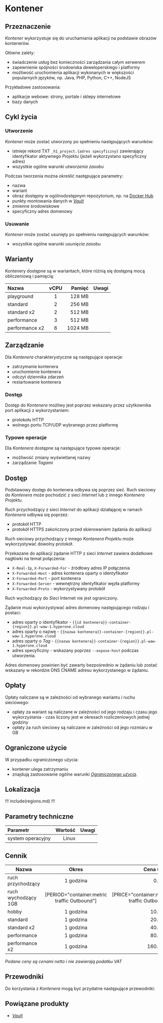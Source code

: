 # Kontener

## Przeznaczenie

*Kontener* wykorzystuje się do uruchamiania aplikacji na podstawie obrazów kontenerów.

Główne zalety:

 * świadczenie usług bez konieczności zarządzania całym serwerem
 * zapewnienie spójności środowiska deweloperskiego i platformy
 * możliwość uruchomienia aplikacji wykonanych w większości popularnych języków, np. Java, PHP, Python, C++, NodeJS

Przykładowe zastosowania:

 * aplikacje webowe: strony, portale i sklepy internetowe
 * bazy danych

## Cykl życia

### Utworzenie

*Kontener* może zostać utworzony po spełnieniu następujących warunków:

 * istnieje rekord TXT ```_h1_project.{adres specyficzny}``` zawierający identyfikator aktywnego *Projektu* (jeżeli wykorzystano specyficzny adres)
 * wszystkie ogólne warunki *utworzenia zasobu*

Podczas tworzenia można określić następujące parametry:

 * nazwa
 * wariant
 * obraz dostępny w ogólnodostępnym repozytorium, np. na [Docker Hub](https://hub.docker.com/)
 * punkty montowania danych w *[Vault](/resource/storage/vault.md)*
 * zmienne środowiskowe
 * specyficzny adres domenowy

### Usuwanie

*Kontener* może zostać usunięty po spełnieniu następujących warunków:

 * wszystkie ogólne warunki *usunięcia zasobu*

## Warianty

Kontenery dostępne są w wariantach, które różnią się dostępną mocą obliczeniową i pamięcią:

Nazwa                  |  vCPU  | Pamięć  | Uwagi
:--------------------  | :----: | ------: | :----
playground             |   1    |  128 MB |
standard               |   2    |  256 MB |
standard x2            |   2    |  512 MB |
performance            |   3    |  512 MB |
performance x2         |   6    | 1024 MB |

## Zarządzanie

Dla *Kontenera* charakterystyczne są następujące operacje:

 * zatrzymanie kontenera
 * uruchomienie kontenera
 * odczyt dziennika zdarzeń
 * restartowanie kontenera

### Dostęp

Dostęp do *Kontenera* możliwy jest poprzez wskazany przez użytkownika port aplikacji z wykorzystaniem:

 * protokołu HTTP
 * wolnego portu TCP/UDP wybranego przez platformę

### Typowe operacje

Dla *Kontenera* dostępne są następujące typowe operacje:

 * możliwość zmiany wyświetlanej nazwy
 * zarządzanie *Tagami*

## Dostęp

Podstawowy dostęp do kontenera odbywa się poprzez sieć. Ruch sieciowy do *Kontenera* może pochodzić z sieci *Internet* lub z innego *Kontenera* *Projektu*.

Ruch przychodzący z sieci *Internet* do aplikacji działającej w ramach *Kontenera* odbywa się poprzez:

 * protokół HTTP
 * protokół HTTPS zakończony przed skierowaniem żądania do aplikacji

Ruch sieciowy przychodzący z innego *Kontenera* *Projektu* może wykorzystywać dowolny protokół.

Przekazane do aplikacji żądanie HTTP z sieci *Internet* zawiera dodatkowe nagłówki na temat połączenia:

- ```X-Real-Ip```, ```X-Forwarded-For``` - źródłowy adres IP połączenia
- ```X-Forwarded-Host``` - adres kontenera oparty o identyfikator
- ```X-Forwarded-Port``` - port kontenera
- ```X-Forwarded-Server``` - wewnętrzny identyfikator węzła platformy
- ```X-Forwarded-Proto``` - wykorzystywany protokół

Ruch wychodzący do *Sieci* Internet nie jest ograniczony.

Żądanie musi wykorzystywać adres domenowy następującego rodzaju i postaci:

* adres oparty o identyfikator - ```{{id kontenera}}-container-{region}}.pl-waw-1.hyperone.cloud```
* adres oparty o nazwę - ```{{nazwa kontenera}}-container-{region}}.pl-waw-1.hyperone.cloud```
* adres oparty o *Tag* - ```{{nazwa kontenera}}-container-{region}}.pl-waw-1.hyperone.cloud```
* adres specyficzny - wskazany poprzez ```--expose-host``` podczas utworzenia.

Adres domenowy powinien być zawarty bezpośrednio w żądaniu lub zostać wskazany w rekordzie DNS CNAME adresu wykorzystanego w żądaniu.

## Opłaty

Opłaty naliczane są w zależności od wybranego wariantu i ruchu sieciowego:

 * opłaty za wariant są naliczane w zależności od jego rodzaju i czasu jego wykorzystania - czas liczony jest w okresach rozliczeniowych jednej godziny
 * opłaty za ruch sieciowy są naliczane w zależności od jego rozmiaru w GB

## Ograniczone użycie

W przypadku ograniczonego użycia:

 * kontener ulega zatrzymaniu
 * znajdują zastosowanie ogólne warunki *[Ograniczonego użycia](/platform/resource.md#ograniczone-uzycie)*.

## Lokalizacja

!!! include(regions.md) !!!

## Parametry techniczne

Parametr              | Wartość | Uwagi
:-------------------- | ------: | ---
system operacyjny     | Linux   |

## Cennik

Nazwa               | Okres         | Cena (PLN) | Uwagi
------------------- | :-----------: | ---------: | :----:
ruch przychodzący   |   1 godzina   |     0.0000 |
ruch wychodzący 1GB | [PERIOD="container:metric traffic Outbound"] | [PRICE="container:metric traffic Outbound"]
hobby               |   1 godzina   |    10.0000 |
standard            |   1 godzina   |    20.0000 |
standard x2         |   1 godzina   |    40.0000 |
performance         |   1 godzina   |    80.0000 |
performance x2      |   1 godzina   |   160.0000 |

*Podane ceny są cenami netto i nie zawierają podatku VAT*

<!--
Transfer is not availabe due following reason:
- required validation of licensing
- container can use vault as composite of multiple resources
-->

## Przewodniki

Do korzystania z *Kontenera* mogą być przydatne następujące przewodniki:

<PageList path_re="guide/compute/container/"/>

## Powiązane produkty

 * *[Vault](/resource/storage/vault.md)*
